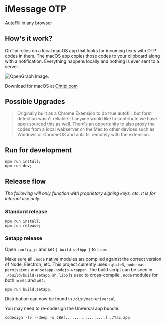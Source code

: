 
# iMessage OTP
AutoFill in any browser

## How's it work?
OhTipi relies on a local macOS app that looks for incoming texts with OTP codes in them. The macOS app copies those codes to your clipboard along with a notification. Everything happens locally and nothing is ever sent to a server.

![OpenGraph Image.](https://sofriendly.s3.amazonaws.com/ohtipiopengraph.png "OpenGraph")

Download for macOS at [Ohtipi.com](https://ohtipi.com/)

## Possible Upgrades

> Originally built as a Chrome Extension to do true autofill, but form detection wasn't reliable. If anyone would like to contribute we have open sourced this as well. There's an opportunity to also proxy the codes from a local webserver on the Mac to other devices such as Windows or ChromeOS and auto fill remotely with the extension.

## Run for development

```shell
npm run install;
npm run dev;
```

## Release flow

*The following will only function with proprietary signing keys, etc. It is for internal use only.*

### Standard release


```shell
npm run install;
npm run release;
```

### Setapp release

Open `config.js` and set `{ build.setApp }` to `true`.

Make sure all `.node` native modules are compiled against the correct version of Node, Electron, etc. This project currently uses `sqlite3`, `node-mac-permissions` and `setapp-nodejs-wrapper`. The build script can be seen in `./build/build-setapp.sh`. `lipo` is used to cross-compile `.node` modules for both `arm64` and `x64`.

```shell
npm run build:setapp;
```

Distribution can now be found in `/dist/mac-universal`.

You may need to re-codesign the Universal app bundle:

```shell
codesign -fv --deep -s CBA[..................] ./Yac.app
```

